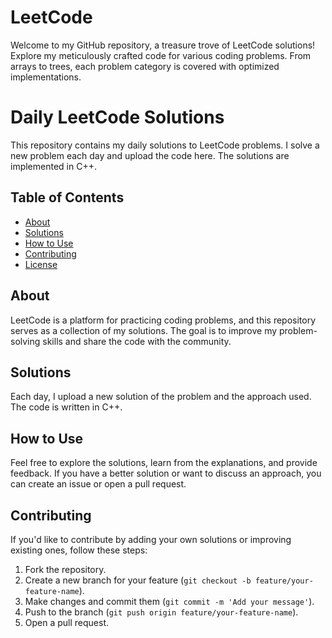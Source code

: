 # LeetCode
Welcome to my GitHub repository, a treasure trove of LeetCode solutions! Explore my meticulously crafted code for various coding problems. From arrays to trees, each problem category is covered with optimized implementations.

# Daily LeetCode Solutions

This repository contains my daily solutions to LeetCode problems. I solve a new problem each day and upload the code here. The solutions are implemented in C++.

## Table of Contents

- [About](#about)
- [Solutions](#solutions)
- [How to Use](#how-to-use)
- [Contributing](#contributing)
- [License](#license)

## About

LeetCode is a platform for practicing coding problems, and this repository serves as a collection of my solutions. The goal is to improve my problem-solving skills and share the code with the community.

## Solutions

Each day, I upload a new solution of the problem and the approach used. The code is written in C++. 

## How to Use

Feel free to explore the solutions, learn from the explanations, and provide feedback. If you have a better solution or want to discuss an approach, you can create an issue or open a pull request.

## Contributing

If you'd like to contribute by adding your own solutions or improving existing ones, follow these steps:

1. Fork the repository.
2. Create a new branch for your feature (`git checkout -b feature/your-feature-name`).
3. Make changes and commit them (`git commit -m 'Add your message'`).
4. Push to the branch (`git push origin feature/your-feature-name`).
5. Open a pull request.
